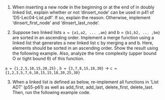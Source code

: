 1. When inserting a new node in the beginning or at the end of in doubly linked list, explain whether or not ‘dinsert_node’ can be used in p41 of ‘DS-Lec04-List.pdf’. If so, explain the reason. Otherwise, implement ‘dinsert_first_node’ and ‘dinsert_last_node’.


2. Suppose two linked lists `a = {a1,a2, ... ,am}` and b = `{b1,b2, ... ,bm}`  are sorted in an ascending order. Implement a merge function using a linked list that generates a new linked list c by merging a and b. Here, elements should be sorted in an ascending order. Show the result using the following example. Also, analyze the time complexity (upper bound Ο or tight bound θ) of this function.

`a = {1,2,5,10,15,20,25}` , `b = {3,7,8,15,18,30}`
→ `c = {1,2,3,5,7,6,10,15,15,18,20,25,30}`



3. When a linked list is defined as below, re-implement all functions in ‘List ADT’ (p55-p61) as well as add_first, add_last, delete_first, delete_last. Then, run the following example code.